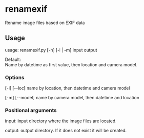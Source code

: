 # renamexif
Rename image files based on EXIF data

## Usage
usage: renamexif.py [-h] [-l | -m] input output

Default:  
Name by datetime as first value, then location and camera model.


### Options
<p>[-l] [--loc] name by location, then datetime and camera model</p>
<p>[-m] [--model] name by camera model, then datetime and location</p>


### Positional arguments
<p>input: input directory where the image files are located.</p>
<p>output: output directory. If it does not exist it will be created.</p>

